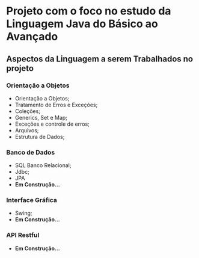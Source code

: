 # Projeto com o foco no estudo da Linguagem Java do Básico ao Avançado

## Aspectos da Linguagem a serem Trabalhados no projeto
 
### Orientação a Objetos
- Orientação a Objetos;
- Tratamento de Erros e Exceções;
- Coleções;
- Generics, Set e Map;
- Exceções e controle de erros;
- Arquivos;
- Estrutura de Dados;

### Banco de Dados
- SQL Banco Relacional;
- Jdbc;
- JPA
- **Em Construção...**

### Interface Gráfica
- Swing;
- **Em Construção...**

### API Restful
- **Em Construção...**
